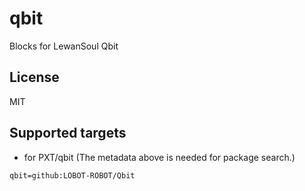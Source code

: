 # qbit

Blocks for LewanSoul Qbit

## License

MIT

## Supported targets

* for PXT/qbit
(The metadata above is needed for package search.)

```package
qbit=github:LOBOT-ROBOT/Qbit
```

